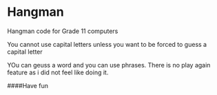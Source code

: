 # Hangman
Hangman code for Grade 11 computers

You cannot use capital letters unless you want to be forced to guess a capital letter

YOu can geuss a word and you can use phrases. There is no play again feature as i did not feel like doing it.

####Have fun
